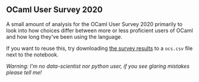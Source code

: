 OCaml User Survey 2020
----------------------

A small amount of analysis for the OCaml User Survey 2020 primarily to look into how choices differ between more or less proficient users of OCaml and how long they've been using the language. 

If you want to reuse this, try downloading [the survey results](http://cambium.inria.fr/~xleroy/tmp/OCaml-user-survey.csv.zip) to a `ocs.csv` file next to the notebook. 

*Warning: I'm no data-scientist nor python user, if you see glaring mistakes please tell me!* 